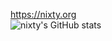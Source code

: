 https://nixty.org
<br>
![nixty's GitHub stats](https://github-readme-stats.vercel.app/api?username=nixtyninee&count_private=true)
